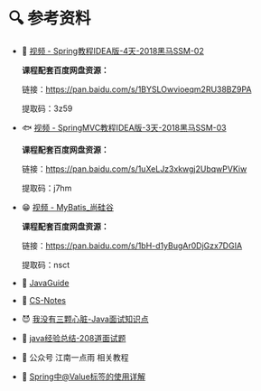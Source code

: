 # 🔍 参考资料



- 🐴 [视频 - Spring教程IDEA版-4天-2018黑马SSM-02](https://www.bilibili.com/video/BV1Sb411s7vP?from=search&seid=8030889577744089220)

  **课程配套百度网盘资源：**

  链接：https://pan.baidu.com/s/1BYSLOwvioeqm2RU38BZ9PA

  提取码：3z59

- 🐟 [视频 - SpringMVC教程IDEA版-3天-2018黑马SSM-03](https://www.bilibili.com/video/av47953244/)

  **课程配套百度网盘资源：**

  链接：https://pan.baidu.com/s/1uXeLJz3xkwgj2UbqwPVKiw

  提取码：j7hm

- 😁 [视频 - MyBatis_尚硅谷](https://www.bilibili.com/video/BV1zb411V77d?from=search&seid=1905892273992508442)

  **课程配套百度网盘资源：**

  链接：https://pan.baidu.com/s/1bH-d1yBugAr0DjGzx7DGIA

  提取码：nsct

- 🛴 [JavaGuide](https://gitee.com/SnailClimb/JavaGuide)

- 🐤 [CS-Notes](https://cyc2018.github.io/CS-Notes)

- 😈 [我没有三颗心脏-Java面试知识点](https://www.cnblogs.com/wmyskxz/tag/Java面试知识点/)

- 💜 [java经验总结-208道面试题](https://www.zhihu.com/question/27858692/answer/787505434)

- 🥝 公众号 江南一点雨 相关教程

- 🍬 [Spring中@Value标签的使用详解](https://www.cnblogs.com/kingszelda/p/7261156.html)